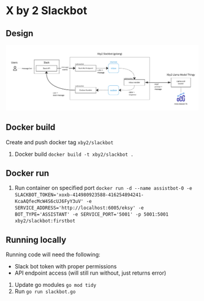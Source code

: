 # X by 2 Slackbot


## Design

![image](./design.jpg)

## Docker build

Create and push docker tag `xby2/slackbot`

1. Docker build `docker build -t xby2/slackbot .`

## Docker run

1. Run container on specified port `docker run -d --name assistbot-0 -e SLACKBOT_TOKEN='xoxb-414980923588-416254894241-KcaAQfecMcW4S6cUJ6FyY3uV' -e SERVICE_ADDRESS='http://localhost:6005/eksy' -e BOT_TYPE='ASSISTANT' -e SERVICE_PORT='5001' -p 5001:5001 xby2/slackbot:firstbot`

## Running locally

Running code will need the following:
* Slack bot token with proper permissions
* API endpoint access (will still run without, just returns error)

1. Update go modules `go mod tidy`
2. Run `go run slackbot.go`

